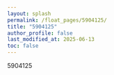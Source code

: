 ```yaml
---
layout: splash
permalink: /float_pages/5904125/
title: "5904125"
author_profile: false
last_modified_at: 2025-06-13
toc: false
---
```

 
5904125
